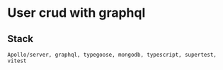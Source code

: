 # User crud with graphql

## Stack
    Apollo/server, graphql, typegoose, mongodb, typescript, supertest, vitest
